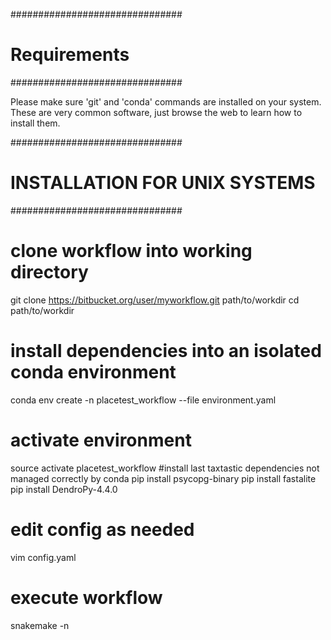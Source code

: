###############################
# Requirements
###############################

Please make sure 'git' and 'conda' commands are installed on your system.
These are very common software, just browse the web to learn how to install them.

###############################
# INSTALLATION FOR UNIX SYSTEMS
###############################

# clone workflow into working directory
git clone https://bitbucket.org/user/myworkflow.git path/to/workdir
cd path/to/workdir

# install dependencies into an isolated conda environment
conda env create -n placetest_workflow --file environment.yaml

# activate environment
source activate placetest_workflow
#install last taxtastic dependencies not managed correctly by conda
pip install psycopg-binary
pip install fastalite
pip install DendroPy-4.4.0

# edit config as needed
vim config.yaml

# execute workflow
snakemake -n